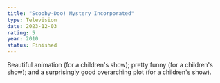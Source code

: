 ```yaml
---
title: "Scooby-Doo! Mystery Incorporated"
type: Television
date: 2023-12-03
rating: 5
year: 2010
status: Finished
---
```


Beautiful animation (for a children's show); pretty funny (for a children's show); and a surprisingly good overarching plot (for a children's show).
